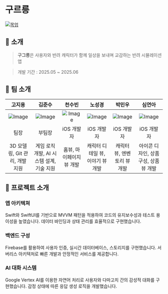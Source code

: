 # 구르릉



[![목업](https://github.com/user-attachments/assets/4d2974c1-8a7c-4eaa-b0ad-afd9577935fc)](https://rrpe.github.io/Grruung-webpf/ "구르릉 프로젝트 상세 사이트")

## 🐾 소개



> **구그릉**은 사용자와 반려 캐릭터가 함께 일상을 보내며 교감하는 반려 시뮬레이션 앱

> 개발 기간 : 2025.05 ~ 2025.06

## 👥 팀 소개

|  고지용   |  김준수   |   천수빈   |   노성경   |   박민우   |   심연아   |
| :-------: | :-------: | :--------: | :--------: | :--------: | :--------: |
| ![Image](https://github.com/user-attachments/assets/1abf425b-f5e6-4f53-b5fe-16d33552b225)  | ![Image](https://github.com/user-attachments/assets/9fc3fe33-1527-426a-9892-8785ee9bbd39) |  ![Image](https://github.com/user-attachments/assets/8506c9a8-c449-4f45-825e-2b38072a279b)  | ![Image](https://github.com/user-attachments/assets/5b397ccb-dcfc-4e73-a62e-559cffe0095c)  | ![Image](https://github.com/user-attachments/assets/cf4fcc42-1290-436e-aae2-7bf82dbce208)  | ![Image](https://github.com/user-attachments/assets/2cb4072a-f271-4e1d-a695-a8350ccfe43a)  |
|   팀장    |  부팀장   | iOS 개발자 | iOS 개발자 | iOS 개발자 | iOS 개발자 |
| 3D 모델링, Git 관리, 개발 지원 | 게임 로직 개발, AI 시스템 설계, 기술 지원  | 홈뷰, 마이페이지 뷰 개발  | 캐릭터 디테일 뷰, 이야기 뷰 개발 |  캐릭터 뷰, 엔벤토리 뷰 개발  | 아이콘 디자인, 상품 구성, 상품 뷰 개발 |

## 📱 프로젝트 소개
### 앱 아키텍쳐

Swift와 SwiftUI를 기반으로 MVVM 패턴을 적용하여 코드의 유지보수성과 테스트 용이성을 높였습니다. 데이터 바인딩과 상태 관리를 효율적으로 구현했습니다.

### 백엔드 구성

Firebase를 활용하여 사용자 인증, 실시간 데이터베이스, 스토리지를 구현했습니다. 서버리스 아키텍처로 빠른 개발과 안정적인 서비스를 제공합니다.

### AI 대화 시스템

Google Vertex AI를 이용한 자연어 처리로 사용자와 다마고치 간의 감성적 대화를 구현했습니다. 감정 상태에 따른 응답 생성 로직을 개발했습니다.
